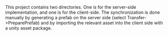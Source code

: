 This project contains two directories. One is for the server-side implementation, and one is for the client-side. The synchronization is done manually by generating a prefab on the server side (select Transfer->PreparePrefab) and by importing the relevant asset into the client side with a 
unity asset package.
